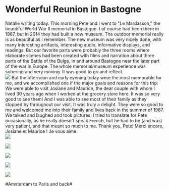 # Wonderful Reunion in Bastogne
Natalie writing today. This morning Pete and I went to "Le Mardasson," the beautiful World War II memorial in Bastogne. I of course had been there in 1987, but in 2014 they had built a new museum. The outdoor memorial really is as beautiful as I remember. The new museum was very nicely done, with many interesting artifacts, interesting audio, informative displays, and readings. But our favorite parts were probably the three rooms where elaborate scenes had been created with films and narration about three parts of the Battle of the Bulge, in and around Bastogne near the later part of the war in Europe. The whole memorial/museum experience was sobering and very moving. It was good to go and reflect.  
![](data/a5a397eb-e772-4954-aba6-ff88569a50e9.jpg)
 But the afternoon and early evening today were the most memorable for me, and we accomplished one if the major goals and reasons for this trip: We were able to visit Josiane and Maurice, the dear couple with whom I lived 30 years ago when I worked at the grocery store here. It was so very good to see them! And I was able to see most of their family as they stopped by throughout our visit. It was truly a delight. They were so good to me and welcomed me into their family and lives back in the summer of 1987. We talked and laughed and took pictures. I tried to translate for Pete occasionally, as he really doesn't speak French, but he had to be (and was) very patient, and that meant so much to me. Thank you, Pete! Merci encore, Josiane et Maurice ! Je vous aime.  
![](data/85c47701-cf84-4551-b71a-b78e17d66825.jpg)
 
![](data/ac75aa33-7a8f-491a-b624-f215754ebd27.jpg)
 
![](data/ab0db16a-a675-4829-aa87-68ad644d4149.jpg)
 
![](data/03b8e5cb-c3c4-41c2-b1e9-47e37b053c0c.jpg)
 
![](data/e966a758-1698-4422-8c1a-4dba815f1fef.jpg)

#Amsterdam to Paris and back#